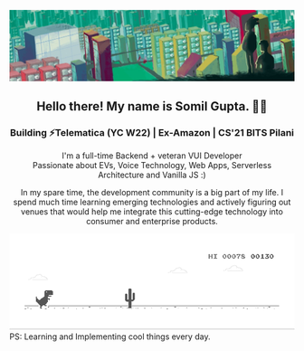 ![image](https://github.com/somilg050/somilg050/blob/master/coolBE.jpeg)
<p align='center'>

<h2 align="center">Hello there! My name is Somil Gupta. 👋🤓</h2>
<h3 align="center">Building ⚡Telematica (YC W22) | Ex-Amazon | CS'21 BITS Pilani</h3>

<p align="center">I'm a full-time Backend + veteran VUI Developer </br>
Passionate about EVs, Voice Technology, Web Apps, Serverless Architecture and Vanilla JS :)  
</p>
<p align="center">In my spare time, the development community is a big part of my life. I spend much time learning emerging technologies and actively figuring out venues that would help me integrate this cutting-edge technology into consumer and enterprise products.</br>
  
  
![image](https://github.com/somilg050/somilg050/blob/master/dino.gif)</br>
PS: Learning and Implementing cool things every day.
</p>
